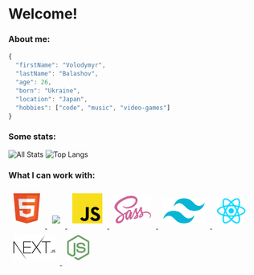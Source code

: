 # Welcome!

### About me:

```javascript
{
  "firstName": "Volodymyr",
  "lastName": "Balashov",
  "age": 26,
  "born": "Ukraine",
  "location": "Japan",
  "hobbies": ["code", "music", "video-games"]
}
```

### Some stats:

![All Stats](https://github-readme-stats-axpwmfcg3.vercel.app/api?username=devildoctor27&bg_color=171717&title_color=DA0037&text_color=EDEDED&icon_color=444444&show_icons=true&include_all_commits=true&count_private=true&hide=contribs)
![Top Langs](https://github-readme-stats.vercel.app/api/top-langs/?username=devildoctor27&bg_color=171717&title_color=DA0037&text_color=EDEDED&icon_color=444444&layout=compact&card_width=445)

### What I can work with:

<div>
<a href="https://developer.mozilla.org/en-US/docs/Web/HTML" 
>
  <img src="./icons/html.svg" height="60" style="margin:10px"
  />
</a>
<a href="https://developer.mozilla.org/en-US/docs/Web/CSS" 
>
  <img src="./icons/css.svg" height="60" style="margin:10px"
  />
</a>
<a href="https://developer.mozilla.org/en-US/docs/Web/JavaScript" 
>
  <img src="./icons/js.svg" height="60" style="margin:10px"
  />
</a>
<a href="https://sass-lang.com/documentation" 
>
  <img src="./icons/sass.svg" height="55" style="margin:10px"
  />
</a>
<a href="https://tailwindcss.com/docs/installation" 
>
  <img src="./icons/tailwind-css.svg" height="50" style="margin:10px"
  />
</a>
<a href="https://reactjs.org/docs/getting-started.html"
 >
  <img src="./icons/react-js.svg" height="50" style="margin:10px"
   />
</a>
<a href="https://nextjs.org/docs/getting-started" 
>
  <img src="./icons/nextjs.svg" height="50" style="margin:10px"
  />
</a>
<a href="https://nodejs.org/en/docs/" 
>
  <img src="./icons/node-js.svg" height="50" style="margin:10px"
   />
</a>
</div>
